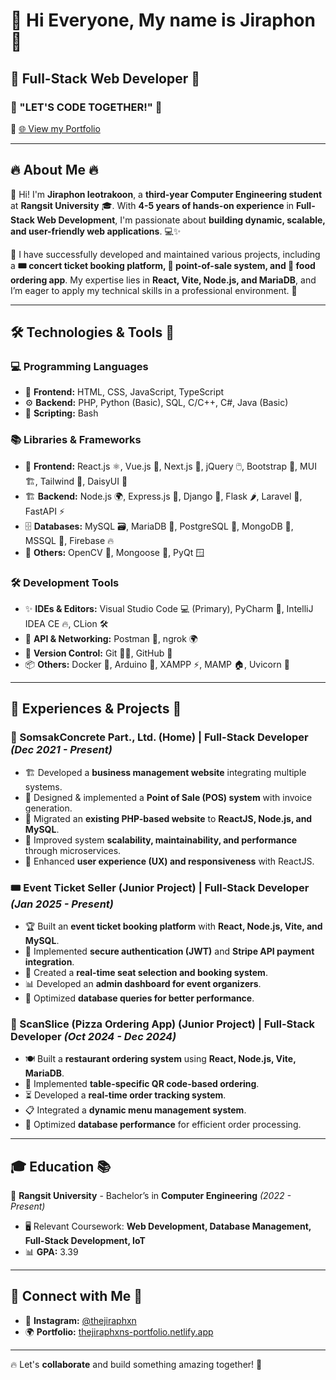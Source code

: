 # 🌟 Hi Everyone, My name is Jiraphon 🌟

## 🚀 Full-Stack Web Developer 🚀

### 🎯 "LET'S CODE TOGETHER!" 🎯

📌 [🌐 View my Portfolio](https://thejiraphxns-portfolio.netlify.app)

---

## 🔥 About Me 🔥

👋 Hi! I'm **Jiraphon Ieotrakoon**, a **third-year Computer Engineering student** at **Rangsit University** 🎓. With **4-5 years of hands-on experience** in **Full-Stack Web Development**, I'm passionate about **building dynamic, scalable, and user-friendly web applications**. 💻✨

🚀 I have successfully developed and maintained various projects, including a **🎟️ concert ticket booking platform, 🛒 point-of-sale system, and 🍕 food ordering app**. My expertise lies in **React, Vite, Node.js, and MariaDB**, and I’m eager to apply my technical skills in a professional environment. 🚀

---

## 🛠️ Technologies & Tools 🔧

### **💻 Programming Languages**
- 🎨 **Frontend:** HTML, CSS, JavaScript, TypeScript
- ⚙️ **Backend:** PHP, Python (Basic), SQL, C/C++, C#, Java (Basic)
- 🔧 **Scripting:** Bash

### **📚 Libraries & Frameworks**
- 🎨 **Frontend:** React.js ⚛️, Vue.js 🌿, Next.js 🚀, jQuery 🖱️, Bootstrap 🎨, MUI 🏗️, Tailwind 💨, DaisyUI 🌼
- 🏗 **Backend:** Node.js 🌍, Express.js 🚛, Django 🐍, Flask 🌶️, Laravel 🔨, FastAPI ⚡
- 🗄 **Databases:** MySQL 🗃, MariaDB 🏦, PostgreSQL 🐘, MongoDB 🍃, MSSQL 🏢, Firebase 🔥
- 🎯 **Others:** OpenCV 👀, Mongoose 🦎, PyQt 🪟

### **🛠 Development Tools**
- ✨ **IDEs & Editors:** Visual Studio Code 💻 (Primary), PyCharm 🐍, IntelliJ IDEA CE 🔥, CLion 🛠️
- 🔗 **API & Networking:** Postman 📮, ngrok 🌍
- 🔄 **Version Control:** Git 🧑‍💻, GitHub 🚀
- 📦 **Others:** Docker 🐳, Arduino 🤖, XAMPP ⚡, MAMP 🏠, Uvicorn 🦄

---

## 🚀 Experiences & Projects 📂

### **🏢 SomsakConcrete Part., Ltd. (Home) | Full-Stack Developer** *(Dec 2021 - Present)*
- 🏗️ Developed a **business management website** integrating multiple systems.
- 🛒 Designed & implemented a **Point of Sale (POS) system** with invoice generation.
- 🔄 Migrated an **existing PHP-based website** to **ReactJS, Node.js, and MySQL**.
- 🚀 Improved system **scalability, maintainability, and performance** through microservices.
- 🎨 Enhanced **user experience (UX) and responsiveness** with ReactJS.

### **🎟 Event Ticket Seller (Junior Project) | Full-Stack Developer** *(Jan 2025 - Present)*
- 🏆 Built an **event ticket booking platform** with **React, Node.js, Vite, and MySQL**.
- 🔐 Implemented **secure authentication (JWT)** and **Stripe API payment integration**.
- 🎫 Created a **real-time seat selection and booking system**.
- 📊 Developed an **admin dashboard for event organizers**.
- 🚀 Optimized **database queries for better performance**.

### **🍕 ScanSlice (Pizza Ordering App) (Junior Project) | Full-Stack Developer** *(Oct 2024 - Dec 2024)*
- 🍽 Built a **restaurant ordering system** using **React, Node.js, Vite, MariaDB**.
- 📲 Implemented **table-specific QR code-based ordering**.
- ⏳ Developed a **real-time order tracking system**.
- 📋 Integrated a **dynamic menu management system**.
- 🚀 Optimized **database performance** for efficient order processing.

---

## 🎓 Education 📚

🏫 **Rangsit University** - Bachelor’s in **Computer Engineering** *(2022 - Present)*
- 🖥️ Relevant Coursework: **Web Development, Database Management, Full-Stack Development, IoT**
- 📊 **GPA:** 3.39

---

## 🔗 Connect with Me 🤝
- 📸 **Instagram:** [@thejiraphxn](https://www.instagram.com/thejiraphxn)
- 🌍 **Portfolio:** [thejiraphxns-portfolio.netlify.app](https://thejiraphxns-portfolio.netlify.app)

---

🔥 Let's **collaborate** and build something amazing together! 🚀
